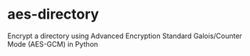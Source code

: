 # aes-directory
Encrypt a directory using Advanced Encryption Standard Galois/Counter Mode (AES-GCM) in Python

